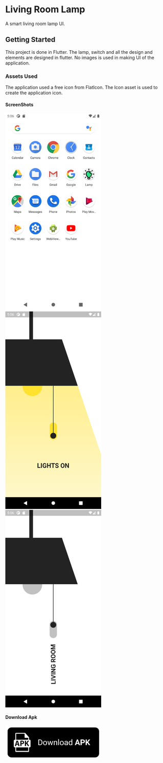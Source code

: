 # Living Room Lamp
A smart living room lamp UI.

## Getting Started

This project is done in Flutter.
The lamp, switch and all the design and elements are designed in flutter.
No images is used in making UI of the application.



### Assets Used

The application used a free icon from FlatIcon.
The Icon asset is used to create the application icon.
#### ScreenShots

<img src="screenshots/Screenshot_1.png" width ="300"/>
<img src="screenshots/Screenshot_2.png" width ="300"/>
<img src="screenshots/Screenshot_3.png" width ="300"/>
<br>


#### Download Apk

<a href="https://github.com/codebysanjay/Lamp/raw/master/screenshots/app-release.apk"><img src="screenshots/apk.png" width ="300"/></a>
